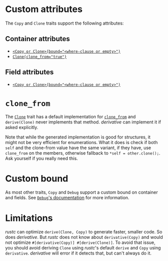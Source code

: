 # Custom attributes

The `Copy` and `Clone` traits support the following attributes:

## Container attributes
* [`<Copy or Clone>(bound="<where-clause or empty>")`](#custom-bound)
* [`Clone(clone_from="true")`](#clone-from)

## Field attributes
* [`<Copy or Clone>(bound="<where-clause or empty>")`](#custom-bound)

# <a id="clone-from"/> `clone_from`

The [`Clone`] trait has a default implementation for [`clone_from`] and
`derive(Clone)` never implements that method. *derivative* can implement it if
asked explicitly.

Note that while the generated implementation is good for structures, it might
not be very efficient for enumerations. What it does is check if both `self`
and the clone-from value have the same variant, if they have, use `clone_from`
on the members, otherwise fallback to `*self = other.clone();`. Ask yourself if
you really need this.

# Custom bound
As most other traits, `Copy` and `Debug` support a custom bound on container
and fields. See [`Debug`'s documentation](Debug.md#custom-bound) for more
information.

# Limitations

*rustc* can optimize `derive(Clone, Copy)` to generate faster, smaller code.
So does *derivative*. But *rustc* does not know about `derivative(Copy)` and
would not optimize `#[derivative(Copy)] #[derive(Clone)]`.
To avoid that issue, you should avoid deriving `Clone` using *rustc*'s default
`derive` and `Copy` using `derivative`. *derivative* will error if it detects
that, but can't always do it.

[`Clone`]: https://doc.rust-lang.org/std/clone/trait.Clone.html
[`clone_from`]: https://doc.rust-lang.org/std/clone/trait.Clone.html#method.clone_from
